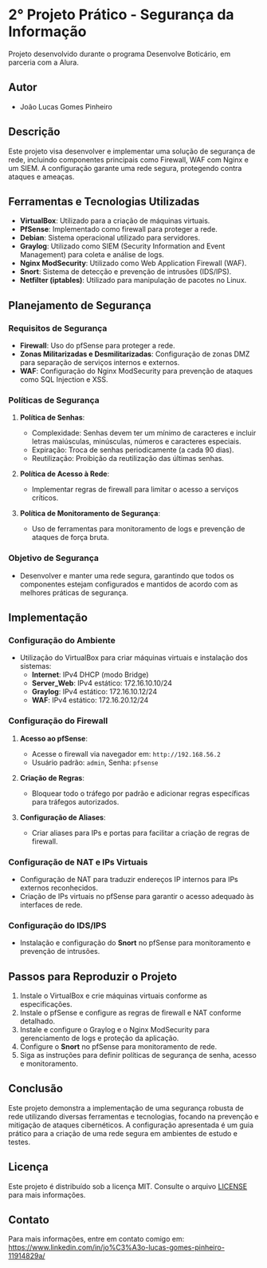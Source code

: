 # 2° Projeto Prático - Segurança da Informação

Projeto desenvolvido durante o programa Desenvolve Boticário, em parceria com a Alura.

## Autor

- João Lucas Gomes Pinheiro

## Descrição

Este projeto visa desenvolver e implementar uma solução de segurança de rede, incluindo componentes principais como Firewall, WAF com Nginx e um SIEM. A configuração garante uma rede segura, protegendo contra ataques e ameaças.

## Ferramentas e Tecnologias Utilizadas

- **VirtualBox**: Utilizado para a criação de máquinas virtuais.
- **PfSense**: Implementado como firewall para proteger a rede.
- **Debian**: Sistema operacional utilizado para servidores.
- **Graylog**: Utilizado como SIEM (Security Information and Event Management) para coleta e análise de logs.
- **Nginx ModSecurity**: Utilizado como Web Application Firewall (WAF).
- **Snort**: Sistema de detecção e prevenção de intrusões (IDS/IPS).
- **Netfilter (iptables)**: Utilizado para manipulação de pacotes no Linux.

## Planejamento de Segurança

### Requisitos de Segurança

- **Firewall**: Uso do pfSense para proteger a rede.
- **Zonas Militarizadas e Desmilitarizadas**: Configuração de zonas DMZ para separação de serviços internos e externos.
- **WAF**: Configuração do Nginx ModSecurity para prevenção de ataques como SQL Injection e XSS.

### Políticas de Segurança

1. **Política de Senhas**:
   - Complexidade: Senhas devem ter um mínimo de caracteres e incluir letras maiúsculas, minúsculas, números e caracteres especiais.
   - Expiração: Troca de senhas periodicamente (a cada 90 dias).
   - Reutilização: Proibição da reutilização das últimas senhas.

2. **Política de Acesso à Rede**:
   - Implementar regras de firewall para limitar o acesso a serviços críticos.

3. **Política de Monitoramento de Segurança**:
   - Uso de ferramentas para monitoramento de logs e prevenção de ataques de força bruta.

### Objetivo de Segurança

- Desenvolver e manter uma rede segura, garantindo que todos os componentes estejam configurados e mantidos de acordo com as melhores práticas de segurança.

## Implementação

### Configuração do Ambiente

- Utilização do VirtualBox para criar máquinas virtuais e instalação dos sistemas:
  - **Internet**: IPv4 DHCP (modo Bridge)
  - **Server_Web**: IPv4 estático: 172.16.10.10/24
  - **Graylog**: IPv4 estático: 172.16.10.12/24
  - **WAF**: IPv4 estático: 172.16.20.12/24

### Configuração do Firewall

1. **Acesso ao pfSense**:
   - Acesse o firewall via navegador em: `http://192.168.56.2`
   - Usuário padrão: `admin`, Senha: `pfsense`

2. **Criação de Regras**:
   - Bloquear todo o tráfego por padrão e adicionar regras específicas para tráfegos autorizados.

3. **Configuração de Aliases**:
   - Criar aliases para IPs e portas para facilitar a criação de regras de firewall.

### Configuração de NAT e IPs Virtuais

- Configuração de NAT para traduzir endereços IP internos para IPs externos reconhecidos.
- Criação de IPs virtuais no pfSense para garantir o acesso adequado às interfaces de rede.

### Configuração do IDS/IPS

- Instalação e configuração do **Snort** no pfSense para monitoramento e prevenção de intrusões.

## Passos para Reproduzir o Projeto

1. Instale o VirtualBox e crie máquinas virtuais conforme as especificações.
2. Instale o pfSense e configure as regras de firewall e NAT conforme detalhado.
3. Instale e configure o Graylog e o Nginx ModSecurity para gerenciamento de logs e proteção da aplicação.
4. Configure o **Snort** no pfSense para monitoramento de rede.
5. Siga as instruções para definir políticas de segurança de senha, acesso e monitoramento.

## Conclusão

Este projeto demonstra a implementação de uma segurança robusta de rede utilizando diversas ferramentas e tecnologias, focando na prevenção e mitigação de ataques cibernéticos. A configuração apresentada é um guia prático para a criação de uma rede segura em ambientes de estudo e testes.

## Licença

Este projeto é distribuído sob a licença MIT. Consulte o arquivo [LICENSE](LICENSE) para mais informações.

## Contato

Para mais informações, entre em contato comigo em: https://www.linkedin.com/in/jo%C3%A3o-lucas-gomes-pinheiro-11914829a/
